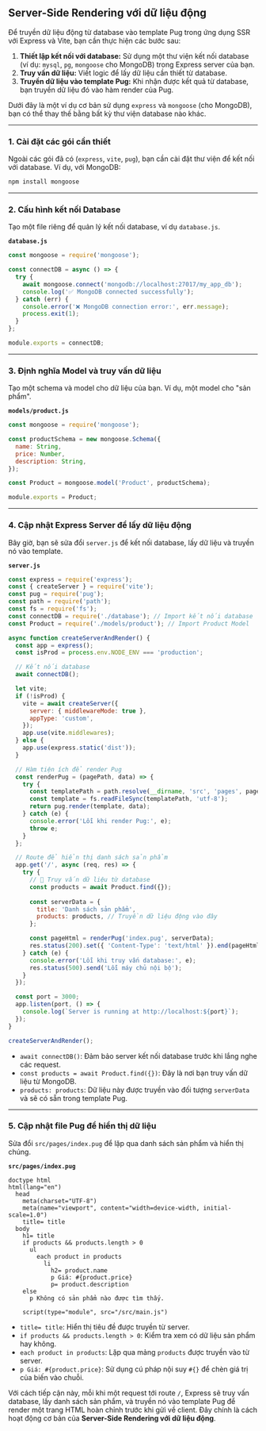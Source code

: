 ## Server-Side Rendering với dữ liệu động

Để truyền dữ liệu động từ database vào template Pug trong ứng dụng SSR với Express và Vite, bạn cần thực hiện các bước sau:

1.  **Thiết lập kết nối với database:** Sử dụng một thư viện kết nối database (ví dụ: `mysql`, `pg`, `mongoose` cho MongoDB) trong Express server của bạn.
2.  **Truy vấn dữ liệu:** Viết logic để lấy dữ liệu cần thiết từ database.
3.  **Truyền dữ liệu vào template Pug:** Khi nhận được kết quả từ database, bạn truyền dữ liệu đó vào hàm render của Pug.

Dưới đây là một ví dụ cơ bản sử dụng `express` và `mongoose` (cho MongoDB), bạn có thể thay thế bằng bất kỳ thư viện database nào khác.

-----

### 1\. Cài đặt các gói cần thiết

Ngoài các gói đã có (`express`, `vite`, `pug`), bạn cần cài đặt thư viện để kết nối với database. Ví dụ, với MongoDB:

```bash
npm install mongoose
```

-----

### 2\. Cấu hình kết nối Database

Tạo một file riêng để quản lý kết nối database, ví dụ `database.js`.

**`database.js`**

```javascript
const mongoose = require('mongoose');

const connectDB = async () => {
  try {
    await mongoose.connect('mongodb://localhost:27017/my_app_db');
    console.log('✅ MongoDB connected successfully');
  } catch (err) {
    console.error('❌ MongoDB connection error:', err.message);
    process.exit(1);
  }
};

module.exports = connectDB;
```

-----

### 3\. Định nghĩa Model và truy vấn dữ liệu

Tạo một schema và model cho dữ liệu của bạn. Ví dụ, một model cho "sản phẩm".

**`models/product.js`**

```javascript
const mongoose = require('mongoose');

const productSchema = new mongoose.Schema({
  name: String,
  price: Number,
  description: String,
});

const Product = mongoose.model('Product', productSchema);

module.exports = Product;
```

-----

### 4\. Cập nhật Express Server để lấy dữ liệu động

Bây giờ, bạn sẽ sửa đổi `server.js` để kết nối database, lấy dữ liệu và truyền nó vào template.

**`server.js`**

```javascript
const express = require('express');
const { createServer } = require('vite');
const pug = require('pug');
const path = require('path');
const fs = require('fs');
const connectDB = require('./database'); // Import kết nối database
const Product = require('./models/product'); // Import Product Model

async function createServerAndRender() {
  const app = express();
  const isProd = process.env.NODE_ENV === 'production';

  // Kết nối database
  await connectDB();

  let vite;
  if (!isProd) {
    vite = await createServer({
      server: { middlewareMode: true },
      appType: 'custom',
    });
    app.use(vite.middlewares);
  } else {
    app.use(express.static('dist'));
  }

  // Hàm tiện ích để render Pug
  const renderPug = (pagePath, data) => {
    try {
      const templatePath = path.resolve(__dirname, 'src', 'pages', pagePath);
      const template = fs.readFileSync(templatePath, 'utf-8');
      return pug.render(template, data);
    } catch (e) {
      console.error('Lỗi khi render Pug:', e);
      throw e;
    }
  };

  // Route để hiển thị danh sách sản phẩm
  app.get('/', async (req, res) => {
    try {
      // 🚀 Truy vấn dữ liệu từ database
      const products = await Product.find({});
      
      const serverData = {
        title: 'Danh sách sản phẩm',
        products: products, // Truyền dữ liệu động vào đây
      };

      const pageHtml = renderPug('index.pug', serverData);
      res.status(200).set({ 'Content-Type': 'text/html' }).end(pageHtml);
    } catch (e) {
      console.error('Lỗi khi truy vấn database:', e);
      res.status(500).send('Lỗi máy chủ nội bộ');
    }
  });

  const port = 3000;
  app.listen(port, () => {
    console.log(`Server is running at http://localhost:${port}`);
  });
}

createServerAndRender();
```

  - `await connectDB()`: Đảm bảo server kết nối database trước khi lắng nghe các request.
  - `const products = await Product.find({})`: Đây là nơi bạn truy vấn dữ liệu từ MongoDB.
  - `products: products`: Dữ liệu này được truyền vào đối tượng `serverData` và sẽ có sẵn trong template Pug.

-----

### 5\. Cập nhật file Pug để hiển thị dữ liệu

Sửa đổi `src/pages/index.pug` để lặp qua danh sách sản phẩm và hiển thị chúng.

**`src/pages/index.pug`**

```pug
doctype html
html(lang="en")
  head
    meta(charset="UTF-8")
    meta(name="viewport", content="width=device-width, initial-scale=1.0")
    title= title
  body
    h1= title
    if products && products.length > 0
      ul
        each product in products
          li
            h2= product.name
            p Giá: #{product.price}
            p= product.description
    else
      p Không có sản phẩm nào được tìm thấy.
    
    script(type="module", src="/src/main.js")
```

  - `title= title`: Hiển thị tiêu đề được truyền từ server.
  - `if products && products.length > 0`: Kiểm tra xem có dữ liệu sản phẩm hay không.
  - `each product in products`: Lặp qua mảng `products` được truyền vào từ server.
  - `p Giá: #{product.price}`: Sử dụng cú pháp nội suy `#{}` để chèn giá trị của biến vào chuỗi.

Với cách tiếp cận này, mỗi khi một request tới route `/`, Express sẽ truy vấn database, lấy danh sách sản phẩm, và truyền nó vào template Pug để render một trang HTML hoàn chỉnh trước khi gửi về client. Đây chính là cách hoạt động cơ bản của **Server-Side Rendering với dữ liệu động**.